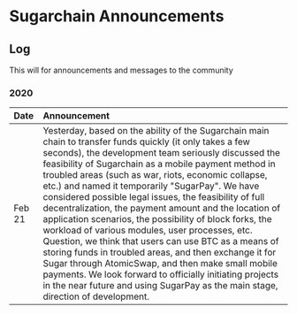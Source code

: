 # Sugarchain Announcements


## Log
This will for announcements and messages to the community 

### 2020
Date | Announcement
|:---|:---|
Feb 21 | Yesterday, based on the ability of the Sugarchain main chain to transfer funds quickly (it only takes a few seconds), the development team seriously discussed the feasibility of Sugarchain as a mobile payment method in troubled areas (such as war, riots, economic collapse, etc.) and named it temporarily "SugarPay". We have considered possible legal issues, the feasibility of full decentralization, the payment amount and the location of application scenarios, the possibility of block forks, the workload of various modules, user processes, etc. Question, we think that users can use BTC as a means of storing funds in troubled areas, and then exchange it for Sugar through AtomicSwap, and then make small mobile payments. We look forward to officially initiating projects in the near future and using SugarPay as the main stage, direction of development.
